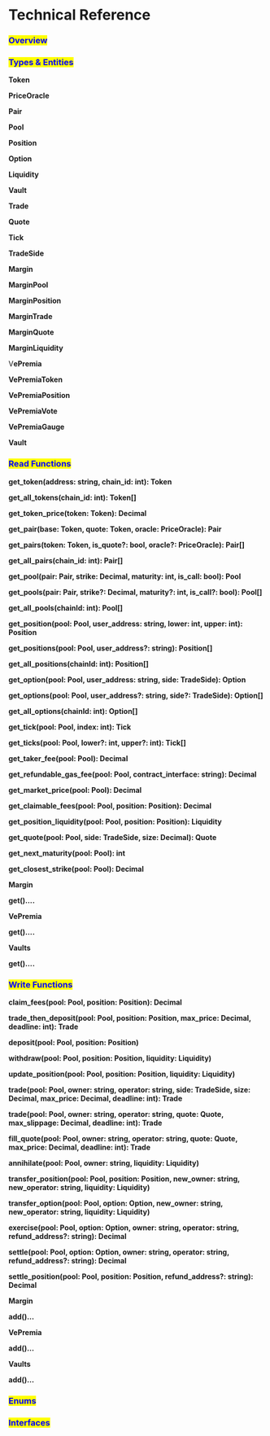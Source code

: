# Technical Reference

### <mark style="color:blue;">Overview</mark>

### <mark style="color:blue;">Types & Entities</mark>

**Token**

**PriceOracle**

**Pair**

**Pool**

**Position**

**Option**

**Liquidity**

**Vault**

**Trade**

**Quote**

**Tick**

**TradeSide**

**Margin**

**MarginPool**

**MarginPosition**

**MarginTrade**

**MarginQuote**

**MarginLiquidity**

V**ePremia**

**VePremiaToken**

**VePremiaPosition**

**VePremiaVote**

**VePremiaGauge**

**Vault**

### <mark style="color:blue;">Read Functions</mark>

**get\_token(address: string, chain\_id: int): Token**

**get\_all\_tokens(chain\_id: int): Token\[]**

**get\_token\_price(token: Token): Decimal**

**get\_pair(base: Token, quote: Token, oracle: PriceOracle): Pair**

**get\_pairs(token: Token, is\_quote?: bool, oracle?: PriceOracle): Pair\[]**

**get\_all\_pairs(chain\_id: int): Pair\[]**

**get\_pool(pair: Pair, strike: Decimal, maturity: int, is\_call: bool): Pool**

**get\_pools(pair: Pair, strike?: Decimal, maturity?: int, is\_call?: bool): Pool\[]**

**get\_all\_pools(chainId: int): Pool\[]**

**get\_position(pool: Pool, user\_address: string, lower: int, upper: int): Position**

**get\_positions(pool: Pool, user\_address?: string): Position\[]**

**get\_all\_positions(chainId: int): Position\[]**

**get\_option(pool: Pool, user\_address: string, side: TradeSide): Option**

**get\_options(pool: Pool, user\_address?: string, side?: TradeSide): Option\[]**

**get\_all\_options(chainId: int): Option\[]**

**get\_tick(pool: Pool, index: int): Tick**

**get\_ticks(pool: Pool, lower?: int, upper?: int): Tick\[]**

**get\_taker\_fee(pool: Pool): Decimal**

**get\_refundable\_gas\_fee(pool: Pool, contract\_interface: string): Decimal**

**get\_market\_price(pool: Pool): Decimal**

**get\_claimable\_fees(pool: Pool, position: Position): Decimal**

**get\_position\_liquidity(pool: Pool, position: Position): Liquidity**

**get\_quote(pool: Pool, side: TradeSide, size: Decimal): Quote**

**get\_next\_maturity(pool: Pool): int**

**get\_closest\_strike(pool: Pool): Decimal**

**Margin**

**get()….**

**VePremia**

**get()….**

**Vaults**

**get()….**

### <mark style="color:blue;">Write Functions</mark>

**claim\_fees(pool: Pool, position: Position): Decimal**

**trade\_then\_deposit(pool: Pool, position: Position, max\_price: Decimal, deadline: int): Trade**

**deposit(pool: Pool, position: Position)**

**withdraw(pool: Pool, position: Position, liquidity: Liquidity)**

**update\_position(pool: Pool, position: Position, liquidity: Liquidity)**

**trade(pool: Pool, owner: string, operator: string, side: TradeSide, size: Decimal, max\_price: Decimal, deadline: int): Trade**

**trade(pool: Pool, owner: string, operator: string, quote: Quote, max\_slippage: Decimal, deadline: int): Trade**

**fill\_quote(pool: Pool, owner: string, operator: string, quote: Quote, max\_price: Decimal, deadline: int): Trade**

**annihilate(pool: Pool, owner: string, liquidity: Liquidity)**

**transfer\_position(pool: Pool, position: Position, new\_owner: string, new\_operator: string, liquidity: Liquidity)**

**transfer\_option(pool: Pool, option: Option, new\_owner: string, new\_operator: string, liquidity: Liquidity)**

**exercise(pool: Pool, option: Option, owner: string, operator: string, refund\_address?: string): Decimal**

**settle(pool: Pool, option: Option, owner: string, operator: string, refund\_address?: string): Decimal**

**settle\_position(pool: Pool, position: Position, refund\_address?: string): Decimal**

**Margin**

**add()…**

**VePremia**

**add()…**

**Vaults**

**add()…**

### <mark style="color:blue;">Enums</mark>

### <mark style="color:blue;">Interfaces</mark>
